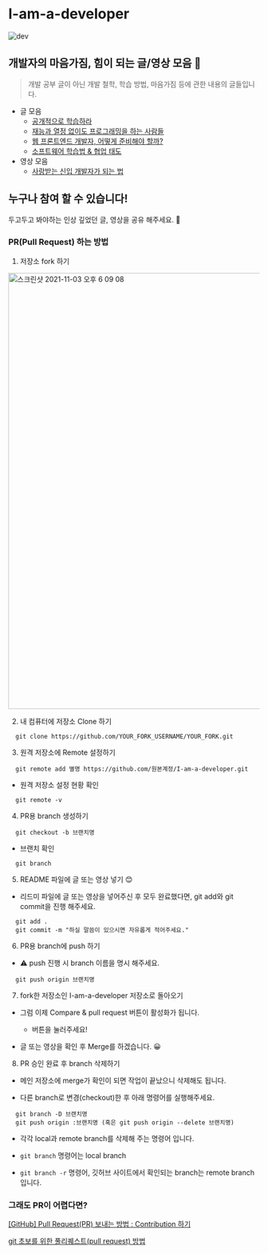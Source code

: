 # I-am-a-developer

![dev](https://user-images.githubusercontent.com/66554164/140031991-a8cf74a9-d587-4d6d-b9b4-de5949b676ff.jpg)

## 개발자의 마음가짐, 힘이 되는 글/영상 모음 🚀

> 개발 공부 글이 아닌 개발 철학, 학습 방법, 마음가짐 등에 관한 내용의 글들입니다.

- 글 모음
  - [공개적으로 학습하라](https://han.gl/LT5BL)
  - [재능과 열정 없이도 프로그래밍을 하는 사람들](https://flearning-blog.tistory.com/237)
  - [웹 프론트엔드 개발자, 어떻게 준비해야 할까?](https://han.gl/0tuUJ)
  - [소프트웨어 학습법 & 협업 태도](https://han.gl/Pth0e)
- 영상 모음
  - [사랑받는 신입 개발자가 되는 법](https://www.youtube.com/watch?v=V60QQDA57SA)

## 누구나 참여 할 수 있습니다!

두고두고 봐야하는 인상 깊었던 글, 영상을 공유 해주세요. 🤩

### PR(Pull Request) 하는 방법

1. 저장소 fork 하기

<img width="872" alt="스크린샷 2021-11-03 오후 6 09 08" src="https://user-images.githubusercontent.com/66554164/140033985-bccb5939-0afc-410e-ac58-9148e0d3bd1b.png">

2. 내 컴퓨터에 저장소 Clone 하기

```shell
  git clone https://github.com/YOUR_FORK_USERNAME/YOUR_FORK.git
```

3. 원격 저장소에 Remote 설정하기

```shell
  git remote add 별명 https://github.com/원본계정/I-am-a-developer.git
```

- 원격 저장소 설정 현황 확인

```shell
  git remote -v
```

4. PR용 branch 생성하기

```shell
  git checkout -b 브랜치명
```

- 브랜치 확인

```shell
  git branch
```

5. README 파일에 글 또는 영상 넣기 😊

- 리드미 파일에 글 또는 영상을 넣어주신 후 모두 완료했다면, git add와 git commit을 진행 해주세요.

```shell
  git add .
  git commit -m "하실 말씀이 있으시면 자유롭게 적어주세요."
```

6. PR용 branch에 push 하기

- ⚠️ push 진행 시 branch 이름을 명시 해주세요.

```shell
  git push origin 브랜치명
```

7. fork한 저장소인 I-am-a-developer 저장소로 돌아오기

- 그럼 이제 Compare & pull request 버튼이 활성화가 됩니다.

  - 버튼을 눌러주세요!

- 글 또는 영상을 확인 후 Merge를 하겠습니다. 😀

8. PR 승인 완료 후 branch 삭제하기

- 메인 저장소에 merge가 확인이 되면 작업이 끝났으니 삭제해도 됩니다.

- 다른 branch로 변경(checkout)한 후 아래 명령어를 실행해주세요.

```shell
  git branch -D 브랜치명
  git push origin :브랜치명 (혹은 git push origin --delete 브랜치명)
```

- 각각 local과 remote branch를 삭제해 주는 명령어 입니다.

- `git branch` 명령어는 local branch

- `git branch -r` 명령어, 깃허브 사이트에서 확인되는 branch는 remote branch입니다.

### 그래도 PR이 어렵다면?

[[GitHub] Pull Request(PR) 보내는 방법 : Contribution 하기](https://chanhuiseok.github.io/posts/git-3/)

[git 초보를 위한 풀리퀘스트(pull request) 방법](https://wayhome25.github.io/git/2017/07/08/git-first-pull-request-story/)
